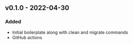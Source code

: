 ## v0.1.0 - 2022-04-30
### Added
* Initial boilerplate along with clean and migrate commands
* GitHub actions